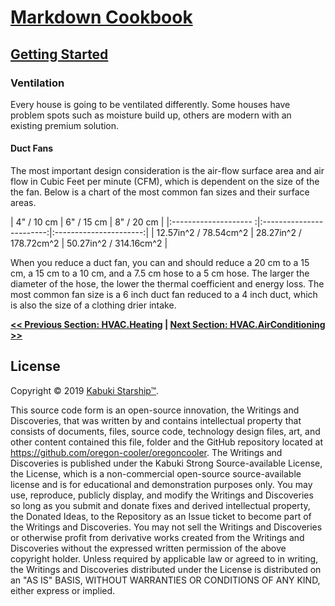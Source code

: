 # [Markdown Cookbook](../)

## [Getting Started](./)

### Ventilation

Every house is going to be ventilated differently. Some houses have problem spots such as moisture build up, others are modern with an existing premium solution.

#### Duct Fans

The most important design consideration is the air-flow surface area and air flow in Cubic Feet per minute (CFM), which is dependent on the size of the the fan. Below is a chart of the most common fan sizes and their surface areas.

|      4" / 10 cm       |        6" / 15 cm        |       8" / 20 cm       |
|:-------------------- :|:------------------------:|:----------------------:|
| 12.57in^2 / 78.54cm^2 |  28.27in^2 / 178.72cm^2  | 50.27in^2 / 314.16cm^2 |

When you reduce a duct fan, you can and should reduce a 20 cm to a 15 cm, a 15 cm to a 10 cm, and a 7.5 cm hose to a 5 cm hose. The larger the diameter of the hose, the lower the thermal coefficient and energy loss. The most common fan size is a 6 inch duct fan reduced to a 4 inch duct, which is also the size of a clothing drier intake.

**[<< Previous Section: HVAC.Heating](./heating) | [Next Section: HVAC.AirConditioning >>](./air_conditioning)**

## License

Copyright © 2019 [Kabuki Starship™](kabukistarship.com).

This source code form is an open-source innovation, the Writings and Discoveries, that was written by and contains intellectual property that consists of documents, files, source code, technology design files, art, and other content contained this file, folder and the GitHub repository located at <https://github.com/oregon-cooler/oregoncooler>. The Writings and Discoveries is published under the Kabuki Strong Source-available License, the License, which is a non-commercial open-source source-available license and is for educational and demonstration purposes only. You may use, reproduce, publicly display, and modify the Writings and Discoveries so long as you submit and donate fixes and derived intellectual property, the Donated Ideas, to the Repository as an Issue ticket to become part of the Writings and Discoveries. You may not sell the Writings and Discoveries or otherwise profit from derivative works created from the Writings and Discoveries without the expressed written permission of the above copyright holder. Unless required by applicable law or agreed to in writing, the Writings and Discoveries distributed under the License is distributed on an "AS IS" BASIS, WITHOUT WARRANTIES OR CONDITIONS OF ANY KIND, either express or implied.
